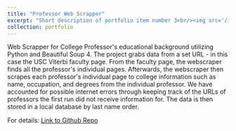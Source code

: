 ```yaml
---
title: "Professor Web Scrapper"
excerpt: "Short description of portfolio item number 3<br/><img src='/images/collegewebscrapper.png'>"
collection: portfolio
---
```


Web Scrapper for College Professor's educational background utilizing Python and Beautiful Soup 4. The project grabs data from a set URL - in this case the USC Viterbi faculty page. From the faculty page, the webscraper finds all the professor's individual pages. Afterwards, the webscraper then scrapes each professor's individual page to college information such as name, occupation, and degrees from the individual professor. We have accounted for possible internet errors through keeping track of the URLs of professors the first run did not receive information for. The data is then stored in a local database by last name order.

For details:
[Link to Github Repo](https://github.com/wirefailed/collegeprofessorswebscrap)